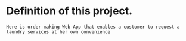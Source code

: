 # Definition of this project.
` Here is order making Web App that enables a customer to request a laundry services at her own convenience `
